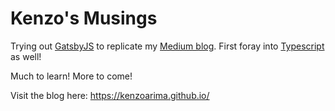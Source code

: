 # Kenzo's Musings

Trying out [GatsbyJS](https://www.gatsbyjs.org/) to replicate my [Medium blog](https://medium.com/@kerion7). First foray into [Typescript](https://www.typescriptlang.org/) as well!

Much to learn! More to come!

Visit the blog here: https://kenzoarima.github.io/
